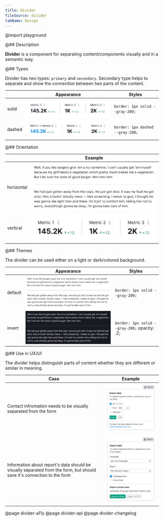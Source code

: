 ```yaml
---
title: Divider
fileSource: divider
tabName: Design
---
```


@import playground

@## Description

**Divider** is a component for separating content/components visually and in a semantic way.

@## Types

Divider has two types: `primary` and `secondary`. Secondary type helps to separate and show the connection between two parts of the content.

|        | Appearance                           | Styles                           |
| ------ | ------------------------------------ | -------------------------------- |
| solid  | ![solid-divider](static/solid.png)   | `border: 1px solid --gray-200;`  |
| dashed | ![dashed-divider](static/dashed.png) | `border: 1px dashed --gray-200;` |

@## Orientation

|            | Example                                         |
| ---------- | ----------------------------------------------- |
| horizontal | ![horizontal-divider](static/default-theme.png) |
| vertical   | ![vertical-divider](static/solid.png)           |

@## Themes

The divider can be used either on a light or dark/colored background.

|         | Appearance                                   | Styles                                       |
| ------- | -------------------------------------------- | -------------------------------------------- |
| default | ![default-divider](static/default-theme.png) | `border: 1px solid --gray-200;`              |
| invert  | ![invert-divider](static/invert-theme.png)   | `border: 1px solid --gray-200;` opacity: .2; |

@## Use in UX/UI

The divider helps distinguish parts of content whether they are different or similar in meaning.

| Case                                                                                                                    | Example                          |
| ----------------------------------------------------------------------------------------------------------------------- | -------------------------------- |
| Contact infromation needs to be visually separeted from the form                                                        | ![divider-use](static/use-1.png) |
| Information about report's data should be visually separated from the form, but should save it's connection to the form | ![divider-use](static/use-2.png) |

@page divider-a11y
@page divider-api
@page divider-changelog
